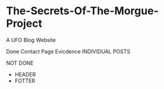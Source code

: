 # The-Secrets-Of-The-Morgue-Project
A UFO Blog Website

Done 
Contact Page
Evicdence 
INDIVIDUAL POSTS

NOT DONE
- HEADER
- FOTTER